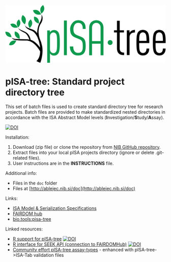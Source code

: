 ![image](PISATREE.png)

# pISA-tree: Standard project directory tree<br/>


This set of batch files is used to create standard directory tree for research projects. 
Batch files are provided to make standardized nested directories in accordance with the ISA Abstract Model levels (**I**nvestigation/**S**tudy/**A**ssay).

[![DOI](https://zenodo.org/badge/DOI/10.5281/zenodo.6602088.svg)](https://doi.org/10.5281/zenodo.6602088)

Installation:

1. Download (zip file) or clone the repository from [NIB GitHub repository](https://github.com/NIB-SI/pISA/archive/projects.zip).
2. Extract files into your local pISA projects directory (ignore or delete .git-related files).
3. User instructions are in the **INSTRUCTIONS** file.

Additional info:  
* Files in the `doc` folder  
* Files at [http://ablejec.nib.si/doc](http://ablejec.nib.si/doc)  

Links:  
* [ISA Model & Serialization   Specifications](https://isa-tools.org/format/specification.html)
* [FAIRDOM hub](https://seek.sysmo-db.org/)  
* [bio.tools:pisa-tree](https://bio.tools/pisa-tree)


Linked resources:
* [R support for pISA-tree](https://github.com/NIB-SI/pisar) [![DOI](https://zenodo.org/badge/214719940.svg)](https://zenodo.org/badge/latestdoi/214719940)
* [R interface for SEEK API (connection to FAIRDOMHub)](https://github.com/NIB-SI/seekr) [![DOI](https://zenodo.org/badge/253771274.svg)](https://zenodo.org/badge/latestdoi/253771274)
* [Community effort pISA-tree assay-types](https://github.com/NIB-SI/pISA-tree-assay-types) - enhanced with pISA-tree->ISA-Tab validation files
